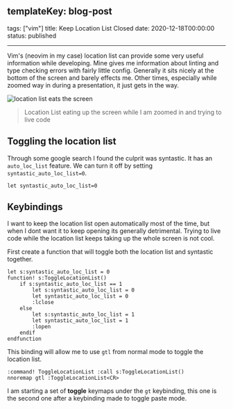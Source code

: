 templateKey: blog-post
---
tags: ["vim"]
title: Keep Location List Closed
date: 2020-12-18T00:00:00
status: published

---

Vim's (neovim in my case) location list can provide some very useful
information while developing.  Mine gives me information about linting and type
checking errors with fairly little config.  Generally it sits nicely at the
bottom of the screen and barely effects me.  Other times, especially while
zoomed way in during a presentation, it just gets in the way.

![location list eats the screen](https://waylonwalker.com/location-list-eats-screen.png)

> Location List eating up the screen while I am zoomed in and trying to live code

## Toggling the location list

Through some google search I found the culprit was syntastic.  It has an
`auto_loc_list` feature.  We can turn it off by setting
`syntastic_auto_loc_list=0`.

``` vim
let syntastic_auto_loc_list=0
```

## Keybindings

I want to keep the location list open automatically most of the time, but when
I dont want it to keep opening its generally detrimental.  Trying to live code
while the location list keeps taking up the whole screen is not cool.


First create a function that will toggle both the location list and syntastic
together.

``` vim
let s:syntastic_auto_loc_list = 0
function! s:ToggleLocationList()
    if s:syntastic_auto_loc_list == 1
        let s:syntastic_auto_loc_list = 0
        let syntastic_auto_loc_list = 0
        :lclose
    else
        let s:syntastic_auto_loc_list = 1
        let syntastic_auto_loc_list = 1
        :lopen
    endif
endfunction
```

This binding will allow me to use `gtl` from normal mode to toggle the location
list.

``` vim
:command! ToggleLocationList :call s:ToggleLocationList()
nnoremap gtl :ToggleLocationList<CR>
```

I am starting a set of **toggle** keymaps under the `gt` keybinding, this one
is the second one after a keybinding made to toggle paste mode.

